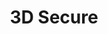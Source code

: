 ---
title: '3D Secure'
weight: 90
meta_title: "3D Secure - MultiSafepay Docs"
meta_description: "Sign up. Build and test your payments integration. Explore our products and services. Use our API reference, SDKs, and wrappers. Get support."
logo: '/svgs/Flexible 3D alt.svg'
layout: 'faqplugins'
short_description: "About how MultiSafepay prevents fraud and how to update company information"
url: '/features/3d-secure/'
aliases: 
    - /faq/risk-and-fraud/
---